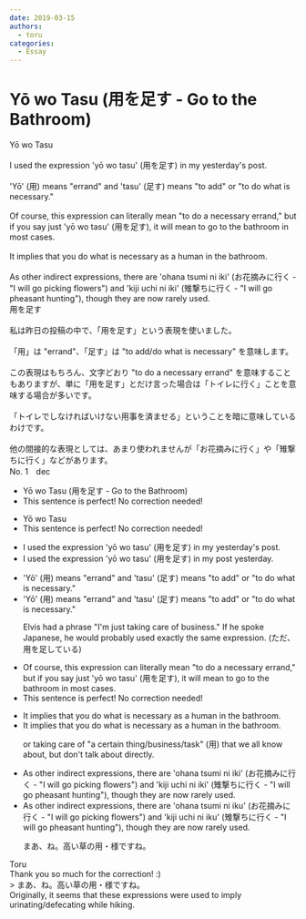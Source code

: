 ```yaml
---
date: 2019-03-15
authors:
  - toru
categories:
  - Essay
---
```


<h1 id="subject_show">Yō wo Tasu (用を足す - Go to the Bathroom)</h1>
<div class="date" hidden>Mar 15, 2019 23:56</div>
<div id="post"><div id="body_show_ori">
Yō wo Tasu<br/><br/>I used the expression 'yō wo tasu' (用を足す) in my yesterday's post.<br/><br/>'Yō' (用) means "errand" and 'tasu' (足す) means "to add" or "to do what is necessary."<br/><br/>Of course, this expression can literally mean "to do a necessary errand," but if you say just 'yō wo tasu' (用を足す), it will mean to go to the bathroom in most cases.<br/><br/>It implies that you do what is necessary as a human in the bathroom.<br/><br/>As other indirect expressions, there are 'ohana tsumi ni iki' (お花摘みに行く - "I will go picking flowers") and 'kiji uchi ni iki' (雉撃ちに行く - "I will go pheasant hunting"), though they are now rarely used.
</div></div>

<!-- more -->

<div id="post_ja"><div id="body_show_mo">
用を足す<br/><br/>私は昨日の投稿の中で、「用を足す」という表現を使いました。<br/><br/>「用」は "errand"、「足す」は "to add/do what is necessary" を意味します。<br/><br/>この表現はもちろん、文字どおり "to do a necessary errand" を意味することもありますが、単に「用を足す」とだけ言った場合は「トイレに行く」ことを意味する場合が多いです。<br/><br/>「トイレでしなければいけない用事を済ませる」ということを暗に意味しているわけです。<br/><br/>他の間接的な表現としては、あまり使われませんが「お花摘みに行く」や「雉撃ちに行く」などがあります。
</div></div>
<div id="block"><div class="first_name"> No. 1　<span class="just_name">dec</span></div><div id="block2">
<ul class="correction_field">
<li class="incorrect">Yō wo Tasu (用を足す - Go to the Bathroom)</li>
<li class="corrected perfect">This sentence is perfect! No correction needed!</li>
</ul>
<ul class="correction_field">
<li class="incorrect">Yō wo Tasu</li>
<li class="corrected perfect">This sentence is perfect! No correction needed!</li>
</ul>
<ul class="correction_field">
<li class="incorrect">I used the expression 'yō wo tasu' (用を足す) in my yesterday's post.</li>
<li class="corrected correct">
I used the expression 'yō wo tasu' (用を足す) in my <span class="f_blue">post yesterday</span>.
</li>
</ul>
<ul class="correction_field">
<li class="incorrect">'Yō' (用) means "errand" and 'tasu' (足す) means "to add" or "to do what is necessary."</li>
<li class="corrected correct">
'Yō' (用) means "errand" and 'tasu' (足す) means "to add" or "to do what is necessary."
<p class="correction_comment">Elvis had a phrase "I'm just taking care of business." If he spoke Japanese, he would probably used exactly the same expression. (ただ、用を足している)</p>
</li>
</ul>
<ul class="correction_field">
<li class="incorrect">Of course, this expression can literally mean "to do a necessary errand," but if you say just 'yō wo tasu' (用を足す), it will mean to go to the bathroom in most cases.</li>
<li class="corrected perfect">This sentence is perfect! No correction needed!</li>
</ul>
<ul class="correction_field">
<li class="incorrect">It implies that you do what is necessary as a human in the bathroom.</li>
<li class="corrected correct">
It implies that you do what is necessary as a human in the bathroom.
<p class="correction_comment">or taking care of "a certain thing/business/task" (用) that we all know about, but don't talk about directly.</p>
</li>
</ul>
<ul class="correction_field">
<li class="incorrect">As other indirect expressions, there are 'ohana tsumi ni iki' (お花摘みに行く - "I will go picking flowers") and 'kiji uchi ni iki' (雉撃ちに行く - "I will go pheasant hunting"), though they are now rarely used.</li>
<li class="corrected correct">
As other indirect expressions, there are 'ohana tsumi ni ik<span class="f_blue">u</span>' (お花摘みに行く - "I will go picking flowers") and 'kiji uchi ni ik<span class="f_blue">u</span>' (雉撃ちに行く - "I will go pheasant hunting"), though they are now rarely used.
<p class="correction_comment">まあ、ね。高い草の用・様ですね。</p>
</li>
</ul>
</div><div class="name"><span class="just_name">Toru</span><br>
Thank you so much for the correction! :)<br/>&gt; まあ、ね。高い草の用・様ですね。<br/>Originally, it seems that these expressions were used to imply urinating/defecating while hiking.
</div>
</div>

